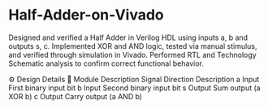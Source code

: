# Half-Adder-on-Vivado
Designed and verified a Half Adder in Verilog HDL using inputs a, b and outputs s, c. Implemented XOR and AND logic, tested via manual stimulus, and verified through simulation in Vivado. Performed RTL and Technology Schematic analysis to confirm correct functional behavior.


⚙️ Design Details
🔹 Module Description
Signal	Direction	Description
a	Input	First binary input bit
b	Input	Second binary input bit
s	Output	Sum output (a XOR b)
c	Output	Carry output (a AND b)

